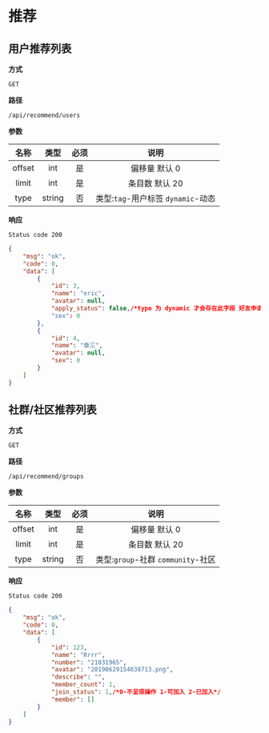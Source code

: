 # 推荐

## 用户推荐列表

**方式**

`GET`

**路径**

`/api/recommend/users`

**参数**


|  名称  |  类型  | 必须 | 说明  |
| :----: | :----: | :--: | :----: |
| offset | int |  是  | 偏移量 默认 0 |
| limit | int |  是  | 条目数 默认 20 |
| type | string |  否  | 类型:`tag`-用户标签 `dynamic`-动态 |

**响应**

`Status code 200`

```json
{
    "msg": "ok",
    "code": 0,
    "data": [
        {
            "id": 3,
            "name": "eric",
            "avatar": null,
            "apply_status": false,/*type 为 dynamic 才会存在此字段 好友申请状态: true-申请 false-未申请*/
            "sex": 0
        },
        {
            "id": 4,
            "name": "章三",
            "avatar": null,
            "sex": 0
        }
    ]
}
```

## 社群/社区推荐列表

**方式**

`GET`

**路径**

`/api/recommend/groups`

**参数**


|  名称  |  类型  | 必须 | 说明  |
| :----: | :----: | :--: | :----: |
| offset | int |  是  | 偏移量 默认 0 |
| limit | int |  是  | 条目数 默认 20 |
| type | string |  否  | 类型:`group`-社群 `community`-社区 |

**响应**

`Status code 200`

```json
{
    "msg": "ok",
    "code": 0,
    "data": [
        {
            "id": 123,
            "name": "Rrrr",
            "number": "21831965",
            "avatar": "20190629154638713.png",
            "describe": "",
            "member_count": 1,
            "join_status": 1,/*0-不呈现操作 1-可加入 2-已加入*/
            "member": []
        }
    ]
}
```